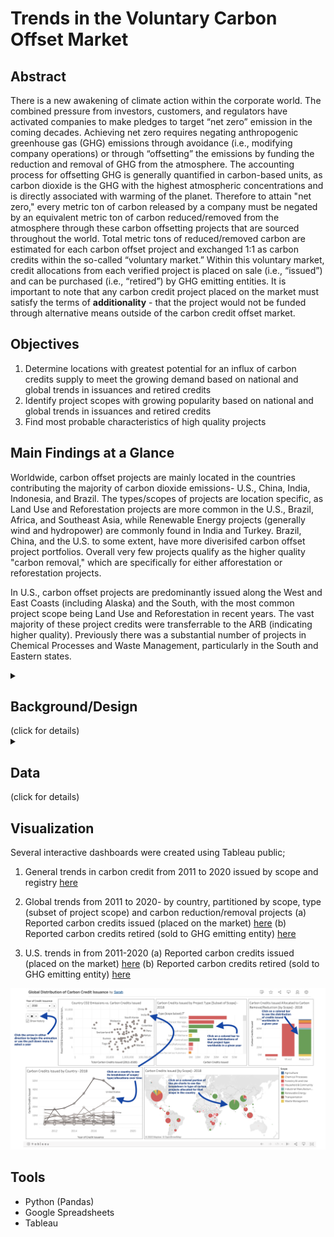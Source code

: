 # Trends in the Voluntary Carbon Offset Market 
## Abstract
There is a new awakening of climate action within the corporate world. The combined pressure from investors, customers, and regulators have activated companies to make pledges to target “net zero” emission in the coming decades. Achieving net zero requires negating anthropogenic greenhouse gas (GHG) emissions through avoidance (i.e., modifying company operations) or through “offsetting” the emissions by funding the reduction and removal of GHG from the atmosphere. The accounting process for offsetting GHG is generally quantified in carbon-based units, as carbon dioxide is the GHG with the highest atmospheric concentrations and is directly associated with warming of the planet. Therefore to attain "net zero," every metric ton of carbon released by a company must be negated by an equivalent metric ton of carbon reduced/removed from the atmosphere through these carbon offsetting projects that are sourced throughout the world. Total metric tons of reduced/removed carbon are estimated for each carbon offset project and exchanged 1:1 as carbon credits within the so-called “voluntary market.” Within this voluntary market, credit allocations from each verified project is placed on sale (i.e., “issued”)  and can be purchased (i.e., “retired”) by GHG emitting entities. It is important to note that any carbon credit project placed on the market must satisfy the terms of **additionality** - that the project would not be funded through alternative means outside of the carbon credit offset market. 

## Objectives
1) Determine locations with greatest potential for an influx of carbon credits supply to meet the growing demand based on national and global trends in issuances and retired credits
2) Identify project scopes with growing popularity based on national and global trends in issuances and retired credits
3) Find most probable characteristics of high quality projects

## Main Findings at a Glance
Worldwide, carbon offset projects are mainly located in the countries contributing the majority of carbon dioxide emissions- U.S., China, India, Indonesia, and Brazil. The types/scopes of projects are location specific, as Land Use and Reforestation projects are more common in the U.S., Brazil, Africa, and Southeast Asia, while Renewable Energy projects (generally wind and hydropower) are commonly found in India and Turkey. Brazil, China, and the U.S. to some extent, have more diverisifed carbon offset project portfolios. Overall very few projects qualify as the higher quality "carbon removal," which are specifically for either afforestation or reforestation projects.

In U.S., carbon offset projects are predominantly issued along the West and East Coasts (including Alaska) and the South, with the most common project scope being Land Use and Reforestation in recent years. The vast majority of these project credits were transferrable to the ARB (indicating higher quality). Previously there was a substantial number of projects in Chemical Processes and Waste Management, particularly in the South and Eastern states. 


<details>
  <summary><h2>Background/Design</h2> (click for details)</summary>

### Main Dataset
UC Berkeley’s Carbon Trading Project has consolidated all project activity from  four registries into [a database](https://gspp.berkeley.edu/faculty-and-impact/centers/cepp/projects/berkeley-carbon-trading-project/offsets-database), which includes specific dates (i.e., the year the project began, the year the carbon credits were issued and retired)  as well as specific aspects of the project (i.e., number of carbon credits allocated to the project, the project scope, the country/state). The voluntary carbon market has four major carbon registries that all have three main objectives: 
- Develop eligibility criteria for accepting new projects
- Assign third-party validators to verify the project’s methods
- Issue the carbon credits for accepted projects and track them throughout their lifetime on the market

Even though each carbon credit is considered to have equivalent values, unfortunately the caliber of each carbon offset project varies, and therefore more desirable credits tend to be those associated with "higher quality" projects. The Carbon Trading Project research team included two categorical features to help infer a project’s relative quality.  
**Project Activity** -  This is defined as either “temporary removal,” “reduction”, or “mixed.” Removal efforts are superior to reduction efforts because carbon is taken from the atmosphere (i.e., reforestation) as opposed to simply reducing the amount of emissions (i.e., preventing deforestation). 
**California Air and Resource Board (ARB) Credits**  -  For the U.S. specifically, there’s been heightened interest from theto migrate high-quality carbon credits into this highly-regulated “compliance market.” Projects (specifically those in the American Climate Registry and Climate Action Reserve Registry) that have passed a certain quality threshold and moved to the ARB thus far have been tagged by the researcher team as well. 

### Additional Datasets
While there is no necessity for carbon offset projects to be within proximity to the source of the greenhouse gas emissions, certain countries/states that have greater emissions may have more motivation to produce meaningful offset projects.  Two additional datasets were acquired to examine the distribution of carbon credits in relation to carbon dioxide emissions per location. [Annual fossil CO2 emissions per country](https://zenodo.org/record/5569235#.YxaGAuzMJ9v) was obtained from the Global Carbon Project for 2019 and [state-level, energy-related carbon dioxide emissions](https://www.eia.gov/environment/emissions/state/) was also obtained for 2019 from the US Energy and Information Administration.(Energy-related CO2 emissions account for 84% of total carbon emissions in the US.) 
</details>

<details>
  <summary><h2>Data</h2> (click for details)</summary>

The original Voluntary Carbon Offset dataset from UC Berkeley’s Carbon Trading Project was in wide format and contained 6081 projects with 148 features. The dataset includes variables on the voluntary registry for the project, project location (world region, country, and, if relevant, state and exact locale), project developer, project scope, detail on project type and methodology used, as well as carbon credits issued/registered/retired each year (since 1996). Data on the global and U.S. CO2 emissions were filtered for only year 2019.

### Data Cleaning and Aggregation
Data cleaning was limited to data transformation (from wide to long) for the voluntary carbon market registry data and some manually resolving of country names to merge country/state level carbon emission data with the voluntary carbon market registry data. After transforming the data to long format there were 17 categorical variables and 6 continuous variables of potential interest. As 2457 projects listed had no carbon credits issued yet, a remaining 3624 entries for projects were used for years 2011 to 2020. 
For overall annual trends of carbon credits issued, annual credits were aggregated by scope and voluntary registry. For annual global or national dashboards, carbon credits issued were aggregated across particular locations, given the project scope, type, contributions to carbon reductions or removal, and ARB status. 
</details>

## Visualization
Several interactive dashboards were created using Tableau public; 
1) General trends in carbon credit from 2011 to 2020 issued by scope and registry [here](https://public.tableau.com/app/profile/sarah8808/viz/TrendsinCarbonIssuedbyRegistryScope/Dashboard15)

2) Global trends from 2011 to 2020- by country, partitioned by scope, type (subset of project scope) and carbon reduction/removal projects
(a) Reported carbon credits issued (placed on the market)  [here](https://public.tableau.com/app/profile/sarah8808/viz/GlobalDistributionofCarbonCreditIssuance/CarbonCredIssued)
(b) Reported carbon credits retired (sold to GHG emitting entity) [here](https://public.tableau.com/app/profile/sarah8808/viz/GlobalDistributionofCarbonCreditsRetired/CarbonCredRetired)

3) U.S. trends in from 2011-2020
(a) Reported carbon credits issued (placed on the market) [here](https://public.tableau.com/app/profile/sarah8808/viz/U_S_DistributionofCarbonCreditIssuance/U_S_CarbonCredIssuance)
(b) Reported carbon credits retired (sold to GHG emitting entity) [here](https://public.tableau.com/app/profile/sarah8808/viz/U_S_DistributionofCarbonCreditRetired_v2/U_S_CarbonCredRetired)

![alt text](https://github.com/SIDaniels/Carbon-Offsets-Dash/blob/main/Image_example.png)


## Tools
- Python (Pandas)
- Google Spreadsheets
- Tableau
